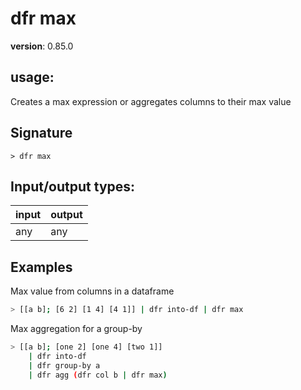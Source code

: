 # dfr max

**version**: 0.85.0

## **usage**:

Creates a max expression or aggregates columns to their max value

## Signature

`> dfr max `

## Input/output types:

| input | output |
| ----- | ------ |
| any   | any    |

## Examples

Max value from columns in a dataframe

```bash
> [[a b]; [6 2] [1 4] [4 1]] | dfr into-df | dfr max
```

Max aggregation for a group-by

```bash
> [[a b]; [one 2] [one 4] [two 1]]
    | dfr into-df
    | dfr group-by a
    | dfr agg (dfr col b | dfr max)
```
